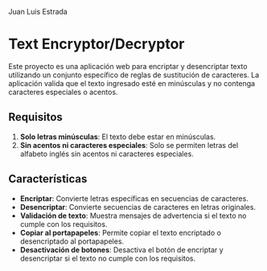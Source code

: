 Juan Luis Estrada


# Text Encryptor/Decryptor

Este proyecto es una aplicación web para encriptar y desencriptar texto utilizando un conjunto específico de reglas de sustitución de caracteres. La aplicación valida que el texto ingresado esté en minúsculas y no contenga caracteres especiales o acentos.

## Requisitos

1. **Solo letras minúsculas**: El texto debe estar en minúsculas.
2. **Sin acentos ni caracteres especiales**: Solo se permiten letras del alfabeto inglés sin acentos ni caracteres especiales.

## Características

- **Encriptar**: Convierte letras específicas en secuencias de caracteres.
- **Desencriptar**: Convierte secuencias de caracteres en letras originales.
- **Validación de texto**: Muestra mensajes de advertencia si el texto no cumple con los requisitos.
- **Copiar al portapapeles**: Permite copiar el texto encriptado o desencriptado al portapapeles.
- **Desactivación de botones**: Desactiva el botón de encriptar y desencriptar si el texto no cumple con los requisitos.

